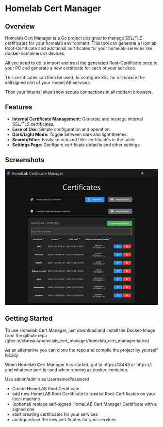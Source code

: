 # Homelab Cert Manager

## Overview

Homelab Cert Manager is a Go project designed to manage SSL/TLS certificates for your homelab environment. 
This tool can generate a Homlab Root-Certificate and additional certificates for your homelab-services like docker-containers or devices.

All you need to do is import and trust the generated Root-Certificate once to your PC and generate a new certificate for each of your services.

This certificates can then be used, to configure SSL for or replace the selfsigned cert of your HomeLAB services.

Then your internal sites show secure connections in all modern browsers.

## Features

- **Internal Certificate Management:** Generate and manage internal SSL/TLS certificates.
- **Ease of Use:** Simple configuration and operation.
- **Dark/Light Mode:** Toggle between dark and light themes.
- **Search/Filter:** Easily search and filter certificates in the table.
- **Settings Page:** Configure certificate defaults and other settings.

## Screenshots
![Screenshot](static/screenshot.png)

## Getting Started

To use Homelab Cert Manager, just download and install the Docker-Image from the github-repo (ghcr.io/cbrosius/homelab_cert_manager/homelab_cert_manager:latest)

As an alternative you can clone the repo and compile the project by yourself locally.

When Homelab Cert Manager has started, got to https://<IP-Of-HomeLAB Cert Manager>:8443 or https://<IP-Of-DockerHost>: and whatever port is used when running as docker-container.

Use admin/admin as Username/Password

- Create HomeLAB Root Certificate
- add new HomeLAB Root Certificate to trusted Root-Certificates on your local machine
- (optional) replace self-signed HomeLAB Cert Manager Certificate with a signed one
- start creating certificates for your services
- configure/use the new certificates for your services
